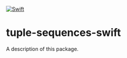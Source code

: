 [![Swift](https://github.com/nixberg/tuple-views-swift/actions/workflows/swift.yaml/badge.svg)](
https://github.com/nixberg/tuple-views-swift/actions/workflows/swift.yaml)

# tuple-sequences-swift

A description of this package.
